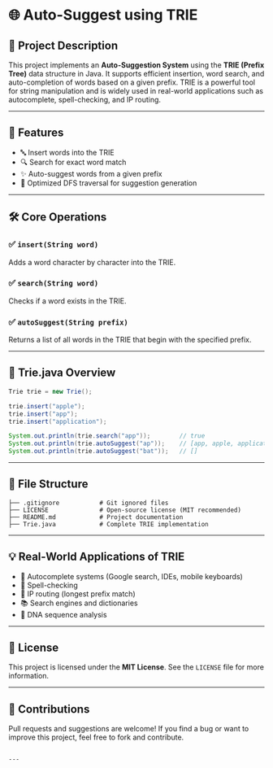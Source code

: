 # 🌐 Auto-Suggest using TRIE

## 📌 Project Description

This project implements an **Auto-Suggestion System** using the **TRIE (Prefix Tree)** data structure in Java. It supports efficient insertion, word search, and auto-completion of words based on a given prefix. TRIE is a powerful tool for string manipulation and is widely used in real-world applications such as autocomplete, spell-checking, and IP routing.

---

## 🧩 Features

- 🔤 Insert words into the TRIE  
- 🔍 Search for exact word match  
- ✨ Auto-suggest words from a given prefix  
- 🚀 Optimized DFS traversal for suggestion generation  

---

## 🛠️ Core Operations

### ✅ `insert(String word)`
Adds a word character by character into the TRIE.

### ✅ `search(String word)`
Checks if a word exists in the TRIE.

### ✅ `autoSuggest(String prefix)`
Returns a list of all words in the TRIE that begin with the specified prefix.

---

## 📄 Trie.java Overview

```java
Trie trie = new Trie();

trie.insert("apple");
trie.insert("app");
trie.insert("application");

System.out.println(trie.search("app"));        // true
System.out.println(trie.autoSuggest("ap"));    // [app, apple, application]
System.out.println(trie.autoSuggest("bat"));   // []
````

---

## 📁 File Structure

```
├── .gitignore           # Git ignored files
├── LICENSE              # Open-source license (MIT recommended)
├── README.md            # Project documentation
├── Trie.java            # Complete TRIE implementation
```

---

## 💡 Real-World Applications of TRIE

* 🔎 Autocomplete systems (Google search, IDEs, mobile keyboards)
* 📝 Spell-checking
* 📡 IP routing (longest prefix match)
* 📚 Search engines and dictionaries
* 🧬 DNA sequence analysis

---

## 📄 License

This project is licensed under the **MIT License**.
See the `LICENSE` file for more information.

---

## 🙌 Contributions

Pull requests and suggestions are welcome!
If you find a bug or want to improve this project, feel free to fork and contribute.

```

---
